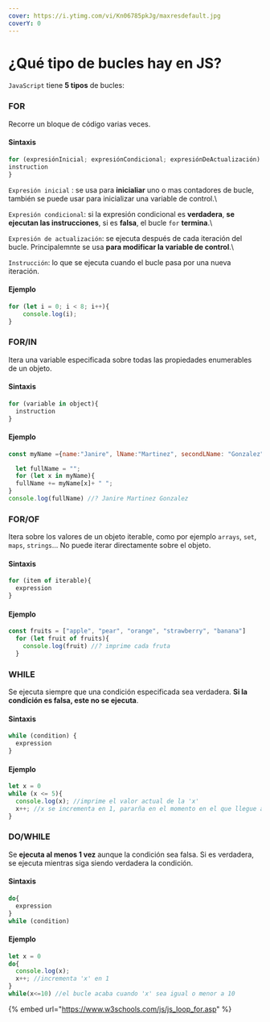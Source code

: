 ```yaml
---
cover: https://i.ytimg.com/vi/Kn06785pkJg/maxresdefault.jpg
coverY: 0
---
```


# ¿Qué tipo de bucles hay en JS?

`JavaScript` tiene **5 tipos** de bucles:

### FOR

Recorre un bloque de código varias veces.

#### Sintaxis

```javascript
for (expresiónInicial; expresiónCondicional; expresiónDeActualización) {
instruction
}
```

`Expresión inicial` : se usa para **inicialiar** uno o mas contadores de bucle, también se puede usar para inicializar una variable de control.\
`Expresión condicional`: si la expresión condicional es **verdadera**, **se ejecutan las instrucciones**, si es **falsa**, el bucle `for` **termina**.\
`Expresión de actualización`: se ejecuta después de cada iteración del bucle. Principalemnte se usa **para modificar la variable de control**.\
`Instrucción`: lo que se ejecuta cuando el bucle pasa por una nueva iteración.

#### Ejemplo

```javascript
for (let i = 0; i < 8; i++){
    console.log(i);
}
```

### FOR/IN

Itera una variable especificada sobre todas las propiedades enumerables de un objeto.

#### Sintaxis

```javascript
for (variable in object){
  instruction
}
```

#### Ejemplo

```javascript
const myName ={name:"Janire", lName:"Martinez", secondLName: "Gonzalez"};

  let fullName = "";
  for (let x in myName){
  fullName += myName[x]+ " ";
}
console.log(fullName) //? Janire Martinez Gonzalez
```

### FOR/OF

Itera sobre los valores de un objeto iterable, como por ejemplo `arrays`, `set`, `maps`, `strings`... No puede iterar directamente sobre el objeto.

#### Sintaxis

```javascript
for (item of iterable){
  expression
}
```

#### Ejemplo

```javascript
const fruits = ["apple", "pear", "orange", "strawberry", "banana"]
  for (let fruit of fruits){
    console.log(fruit) //? imprime cada fruta
  }
```

### WHILE

Se ejecuta siempre que una condición especificada sea verdadera. **Si la condición es falsa, este no se ejecuta**.

#### Sintaxis

```javascript
while (condition) {
  expression
}
```

#### Ejemplo

```javascript
let x = 0
while (x <= 5){ 
  console.log(x); //imprime el valor actual de la 'x'
  x++; //x se incrementa en 1, pararña en el momento en el que llegue a 5
}
```

### DO/WHILE

Se **ejecuta al menos 1 vez** aunque la condición sea falsa. Si es verdadera, se ejecuta mientras siga siendo verdadera la condición.

#### Sintaxis

```javascript
do{
  expression
}
while (condition)
```

#### Ejemplo

```javascript
let x = 0
do{
  console.log(x);
  x++; //incrementa 'x' en 1
}
while(x<=10) //el bucle acaba cuando 'x' sea igual o menor a 10
```



{% embed url="https://www.w3schools.com/js/js_loop_for.asp" %}
